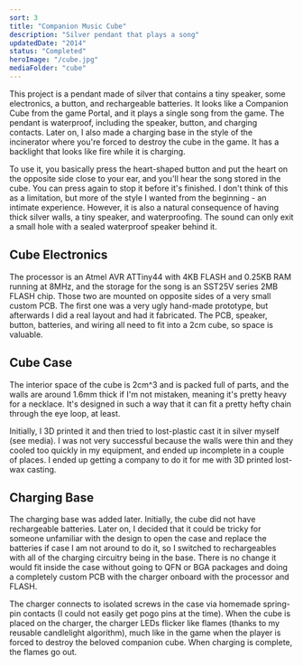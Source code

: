```yaml
---
sort: 3
title: "Companion Music Cube"
description: "Silver pendant that plays a song"
updatedDate: "2014"
status: "Completed"
heroImage: "/cube.jpg"
mediaFolder: "cube"
---
```


<div class="projectSection">
    <p>This project is a pendant made of silver that contains a tiny speaker, some electronics, a button, and
        rechargeable batteries. It looks like a Companion Cube from the game Portal, and it plays a single song from the
        game. The pendant is waterproof, including the speaker, button, and charging contacts. Later on, I also made a
        charging base in the style of the incinerator where you're forced to destroy the cube in the game. It has a
        backlight that looks like fire while it is charging.</p>
    <p>To use it, you basically press the heart-shaped button and put the heart on the opposite side close to your ear,
        and you'll hear the song stored in the cube. You can press again to stop it before it's finished. I don't think
        of this as a limitation, but more of the style I wanted from the beginning - an intimate experience. However, it
        is also a natural consequence of having thick silver walls, a tiny speaker, and waterproofing. The sound can
        only exit a small hole with a sealed waterproof speaker behind it.</p>
    <h2>Cube Electronics</h2>
    <p>The processor is an Atmel AVR ATTiny44 with 4KB FLASH and 0.25KB RAM running at 8MHz, and the storage for the
        song is an SST25V series 2MB FLASH chip. Those two are mounted on opposite sides of a very small custom PCB. The
        first one was a very ugly hand-made prototype, but afterwards I did a real layout and had it fabricated. The
        PCB, speaker, button, batteries, and wiring all need to fit into a 2cm cube, so space is valuable.</p>
    <h2>Cube Case</h2>
    <p>The interior space of the cube is 2cm^3 and is packed full of parts, and the walls are around 1.6mm thick if I'm
        not mistaken, meaning it's pretty heavy for a necklace. It's designed in such a way that it can fit a pretty
        hefty chain through the eye loop, at least.</p>
    <p>Initially, I 3D printed it and then tried to lost-plastic cast it in silver myself (see media). I was not very
        successful because the walls were thin and they cooled too quickly in my equipment, and ended up incomplete in a
        couple of places. I ended up getting a company to do it for me with 3D printed lost-wax casting.</p>
    <h2>Charging Base</h2>
    <p>The charging base was added later. Initially, the cube did not have rechargeable batteries. Later on, I decided
        that it could be tricky for someone unfamiliar with the design to open the case and replace the batteries if
        case I am not around to do it, so I switched to rechargeables with all of the charging circuitry being in the
        base. There is no change it would fit inside the case without going to QFN or BGA packages and doing a
        completely custom
        PCB with the charger onboard with the processor and FLASH.</p>
    <p>The charger connects to isolated screws in the case via homemade spring-pin contacts (I could not easily get pogo
        pins at the time). When the cube is placed on the charger, the charger LEDs flicker like flames (thanks to my
        reusable candlelight algorithm), much like in the game when the player is forced to destroy the beloved
        companion cube.
        When charging is complete, the flames go out.</p>
</div>
